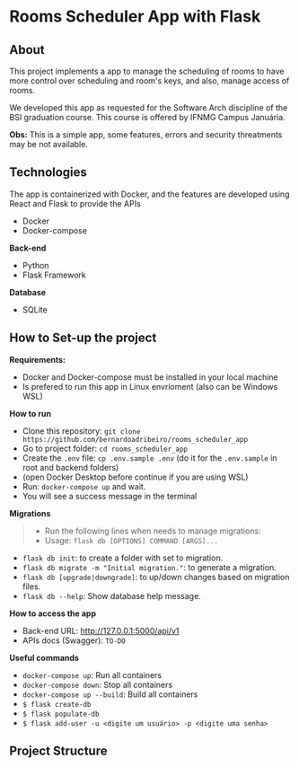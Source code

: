 # Rooms Scheduler App with Flask

## About
This project implements a app to manage the scheduling of rooms to have more control over scheduling and room's keys, and also, manage access of rooms.

We developed this app as requested for the Software Arch discipline of the BSI graduation course.
This course is offered by IFNMG Campus Januária.

**Obs:** This is a simple app, some features, errors and security threatments may be not available.


## Technologies
The app is containerized with Docker, and the features are developed using React and Flask to provide the APIs

- Docker
- Docker-compose

**Back-end**
- Python
- Flask Framework 

**Database**
- SQLite


## How to Set-up the project

**Requirements:**
- Docker and Docker-compose must be installed in your local machine
- Is prefered to run this app in Linux envrioment (also can be Windows WSL)

**How to run**
- Clone this repository: `git clone https://github.com/bernardoadribeiro/rooms_scheduler_app`
- Go to project folder: `cd rooms_scheduler_app`
- Create the `.env` file: `cp .env.sample .env` (do it for the `.env.sample` in root and backend folders)
- (open Docker Desktop before continue if you are using WSL)
- Run: `docker-compose up` and wait.
- You will see a success message in the terminal

**Migrations**
> - Run the following lines when needs to manage migrations:
> - Usage: `flask db [OPTIONS] COMMAND [ARGS]...`

- `flask db init`: to create a folder with set to migration.
- `flask db migrate -m "Initial migration."`: to generate a migration.
- `flask db [upgrade|downgrade]`: to up/down changes based on migration files.
- `flask db --help`: Show database help message.

**How to access the app**
- Back-end URL: http://127.0.0.1:5000/api/v1
- APIs docs (Swagger): `TO-DO`

**Useful commands**
- `docker-compose up`: Run all containers
- `docker-compose down`: Stop all containers
- `docker-compose up --build`: Build all containers
- `$ flask create-db`
- `$ flask populate-db`
- `$ flask add-user -u <digite um usuário> -p <digite uma senha>`


## Project Structure
```

```